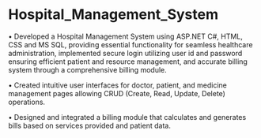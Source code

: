 # Hospital_Management_System

• Developed a Hospital Management System using ASP.NET C#, HTML, CSS and MS SQL, providing essential functionality for seamless healthcare administration, implemented secure login utilizing user id and password ensuring efficient patient and resource management, and accurate billing system through a comprehensive billing module.


• Created intuitive user interfaces for doctor, patient, and medicine management pages allowing CRUD (Create, Read, Update, Delete) operations.


• Designed and integrated a billing module that calculates and generates bills based on services provided and patient data.
